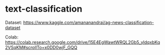 # text-classification

Dataset: https://www.kaggle.com/amananandrai/ag-news-classification-dataset

Colab: https://colab.research.google.com/drive/15E4EgWawtWRQL2Gb5_yldqxbKq2VSqKM#scrollTo=x0DD0wjF_GQQ
